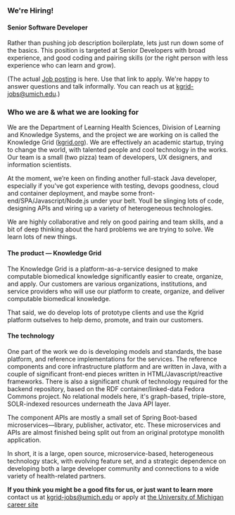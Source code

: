 ### We're Hiring!

#### Senior Software Developer

Rather than pushing job description boilerplate, lets just run down some of the basics. This position is targeted at Senior Developers with broad experience, and good coding and pairing skills (or the right person with less experience who can learn and grow). 

(The actual [Job posting](http://careers.umich.edu/job_detail/161713/app_programmeranalyst_sr) is here. Use that link to apply. We're happy to answer questions and talk informally. You can reach us at [kgrid-jobs@umich.edu](mailto:kgrid-jobs@umich.edu).)

### Who we are & what we are looking for

We are the Department of Learning Health Sciences, Division of Learning and Knowledge Systems, and the project we are working on is called the Knowledge Grid ([kgrid.org](https://kgrid.org)). We are effectively an academic startup, trying to change the world, with talented people and cool technology in the works. Our team is a small (two pizza) team of developers, UX designers, and information scientists.

At the moment, we’re keen on finding another full-stack Java developer, especially if you've got experience with testing,  devops goodness, cloud and container deployment, and maybe some front-end/SPA/Javascript/Node.js under your belt. Youll be slinging lots of code, designing APIs and wiring up a variety of heterogeneous technologies. 
 
We are highly collaborative and rely on good pairing and team skills, and a bit of deep thinking about the hard problems we are trying to solve. We learn lots of new things.
 
#### The product — Knowledge Grid

The Knowledge Grid is a platform-as-a-service designed to make computable biomedical knowledge significantly easier to create, organize, and apply. Our customers are various organizations, institutions, and service providers who will use our platform to create, organize, and deliver computable biomedical knowledge. 

That said, we do develop lots of prototype clients and use the Kgrid platform outselves to help demo, promote, and train our customers. 
 
#### The technology

One part of the work we do is developing models and standards, the base platform, and reference implementations for the services. The reference components and core infrastructure platform and are written in Java, with a couple of significant front-end pieces written in HTML/Javascript/reactive frameworks. There is also a significant chunk of technology required for the backend repository, based on the RDF container/linked-data Fedora Commons project. No relational models here, it's graph-based, triple-store, SOLR-indexed resources underneath the Java API layer.
 
The component APIs are mostly a small set of Spring Boot-based microservices—library, publisher, activator, etc. These microservices and APIs are almost finished being split out from an original prototype monolith application. 

In short, it is a large, open source, microservice-based, heterogeneous technology stack, with evolving feature set, and a strategic dependence on developing both a large developer community and connections to a wide variety of health-related partners.

**If you think you might be a good fits for us, or just want to learn more** contact us at [kgrid-jobs@umich.edu](mailto:kgrid-jobs@umich.edu) or apply at [the University of Michigan career site](http://careers.umich.edu/job_detail/161713/app_programmeranalyst_sr)

